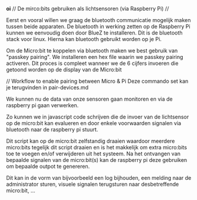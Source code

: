 **oi**
// De mirco:bits gebruiken als lichtsensoren (via Raspberry Pi) //

Eerst en vooral willen we graag de bluetooth communicatie mogelijk maken tussen beide apparaten.
De bluetooth in werking zetten op de Raspberry Pi kunnen we eenvoudig doen door BlueZ te installeren. Dit is de bluetooth stack voor linux. Hierna kan bluetooth gebruikt worden op je Pi.

Om de Micro:bit te koppelen via bluetooth maken we best gebruik van "passkey pairing". We installeren een hex file waarin we passkey pairing activeren. Dit proces is compleet wanneer we de 6 cijfers invoeren die getoond worden op de display van de Micro:bit

// Workflow to enable pairing between Micro & Pi
Deze commando set kan je terugvinden in pair-devices.md

We kunnen nu de data van onze sensoren gaan monitoren en via de raspberry pi gaan verwerken.

Zo kunnen we in javascript code schrijven die de invoer van de lichtsensor op de micro:bit kan evalueren en door enkele voorwaarden signalen via bluetooth naar de raspberry pi stuurt.

Dit script kan op de micro:bit zelfstandig draaien waardoor meerdere micro:bits tegelijk dit script draaien en is het makkelijk om extra micro:bits toe te voegen en/of verwijderen uit het systeem. Na het ontvangen van bepaalde signalen van de micro:bit(s) kan de raspberry pi deze gebruiken om bepaalde outpot te genereren.

Dit kan in de vorm van bijvoorbeeld een log bijhouden, een melding naar de administrator sturen, visuele signalen terugsturen naar desbetreffende micro:bit, ...